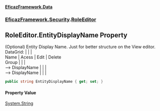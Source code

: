 #### [EficazFramework.Data](EficazFrameworkData.md 'EficazFramework Data')
### [EficazFramework.Security](EficazFrameworkData.md#EficazFramework.Security 'EficazFramework.Security').[RoleEditor](EficazFramework.Security/RoleEditor.md 'EficazFramework.Security.RoleEditor')

## RoleEditor.EntityDisplayName Property

(Optional) Entity Display Name. Just for better structure on the View editor.  
DataGrid:           |            |           |  
Name                |   Acess    |   Edit    |   Delete  
Group               |            |           |  
--> DisplayName     |            |           |  
--> DisplayName     |            |           |

```csharp
public string EntityDisplayName { get; set; }
```

#### Property Value
[System.String](https://docs.microsoft.com/en-us/dotnet/api/System.String 'System.String')
